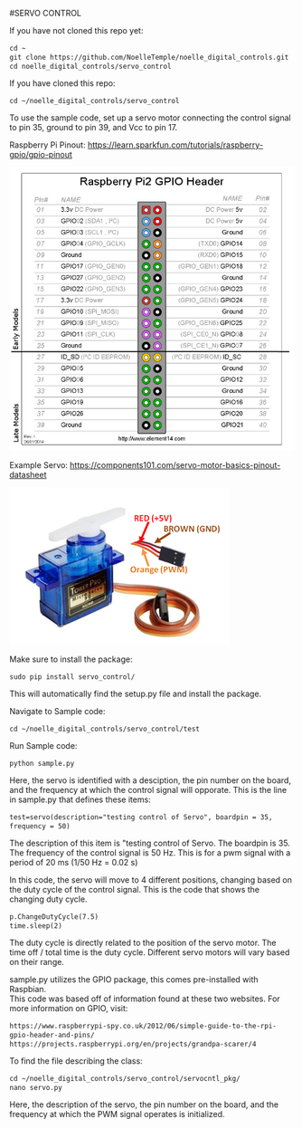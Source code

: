 #SERVO CONTROL

If you have not cloned this repo yet:
```
cd ~
git clone https://github.com/NoelleTemple/noelle_digital_controls.git
cd noelle_digital_controls/servo_control
```
If you have cloned this repo:
```
cd ~/noelle_digital_controls/servo_control
```

To use the sample code, set up a servo motor connecting the control signal to pin 35, ground to pin 39, and Vcc to pin 17.

Raspberry Pi Pinout:
https://learn.sparkfun.com/tutorials/raspberry-gpio/gpio-pinout

![Raspberry Pi Pinout](https://github.com/NoelleTemple/noelle_digital_controls/blob/master/picture/RPi_Pinout.jpg)


Example Servo:
https://components101.com/servo-motor-basics-pinout-datasheet

![Servo Pinout](https://github.com/NoelleTemple/noelle_digital_controls/blob/master/picture/ServoPinout.png)

Make sure to install the package:
```
sudo pip install servo_control/
```
This will automatically find the setup.py file and install the package.

Navigate to Sample code:
```
cd ~/noelle_digital_controls/servo_control/test
```
Run Sample code:
```
python sample.py
```
Here, the servo is identified with a desciption, the pin number on the board, and the frequency at which the control signal will opporate.  This is the line in sample.py that defines these items:
```
test=servo(description="testing control of Servo", boardpin = 35, frequency = 50)
```
The description of this item is "testing control of Servo.
The boardpin is 35.
The frequency of the control signal is 50 Hz.  This is for a pwm signal with a period of 20 ms (1/50 Hz = 0.02 s)

In this code, the servo will move to 4 different positions, changing based on the duty cycle of the control signal.  This is the code that shows the changing duty cycle.
```
p.ChangeDutyCycle(7.5)
time.sleep(2)
```
The duty cycle is directly related to the position of the servo motor.  The time off / total time is the duty cycle.  Different servo motors will vary based on their range. 


sample.py utilizes the GPIO package, this comes pre-installed with Raspbian.  
This code was based off of information found at these two websites.  For more information on GPIO, visit:
```
https://www.raspberrypi-spy.co.uk/2012/06/simple-guide-to-the-rpi-gpio-header-and-pins/
https://projects.raspberrypi.org/en/projects/grandpa-scarer/4
```

To find the file describing the class:
```
cd ~/noelle_digital_controls/servo_control/servocntl_pkg/
nano servo.py
```
Here, the description of the servo, the pin number on the board, and the frequency at which the PWM signal operates is initialized.  

